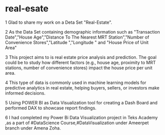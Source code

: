 # real-esate
1 Glad to share my work on a Deta Set "Real-Estate".

2 As the Data Set containing demographic information such as "Transaction Date","House Age","Distance To The Nearest MRT Station","Number of Convenience Stores","Latitude ","Longitude " and "House Price of Unit Area"

3 This project aims to is  real estate price analysis and prediction. The goal could be to study how different factors (e.g., house age, proximity to MRT stations, number of convenience stores) impact the house price per unit area.

4 This type of data is commonly used in machine learning models for predictive analytics in real estate, helping buyers, sellers, or investors make informed decisions.

5 Using POWER BI as Data Visualization tool for creating a Dash Board and performed DAX to showcase report findings.

6 I had  completed my Power Bi Data Visualization project in Teks Academy ,as a part of #DataScience Course,#DataVisualization  under Ameerpet branch under Amena Zoha.
